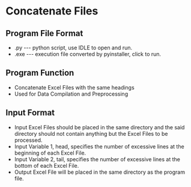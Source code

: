 # Concatenate Files
## Program File Format
* .py  --- python script, use IDLE to open and run.
* .exe --- execution file converted by pyinstaller, click to run.

## Program Function
* Concatenate Excel Files with the same headings
* Used for Data Compilation and Preprocessing

## Input Format
* Input Excel Files should be placed in the same directory and the said directory should not contain anything but the Excel Files to be processed.
* Input Variable 1, head, specifies the number of excessive lines at the beginning of each Excel File.
* Input Variable 2, tail, specifies the number of excessive lines at the bottom of each Excel File.
* Output Excel File will be placed in the same directory as the program file.

